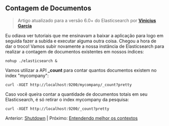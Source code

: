 ## Contagem de Documentos

> Artigo atualizado para a versão 6.0+ do Elasticsearch por __[Vinicius Garcia](https://github.com/vinicius3w)__

Eu odiava ver tutoriais que me ensinavam a baixar a aplicação para logo em seguida fazer a subida e executar alguma outra coisa. Chegou a hora de dar o troco! Vamos subir novamente a nossa instância de Elasticsearch para realizar a contagem de documentos existentes em nossos índices:

```
nohup ./elasticsearch &
```

Vamos utilizar a API **_count** para contar quantos documentos existem no index "mycompany":

```
curl -XGET http://localhost:9200/mycompany/_count?pretty
```

Caso você queira contar a quantidade de documentos totais em seu Elasticsearch, é só retirar o index mycompany da pesquisa:

```
curl -XGET http://localhost:9200/_count?pretty
```

Anterior: [Shutdown](/pages/shutdown.md) | Próximo: [Entendendo melhor os contextos](/pages/contexts.md)
